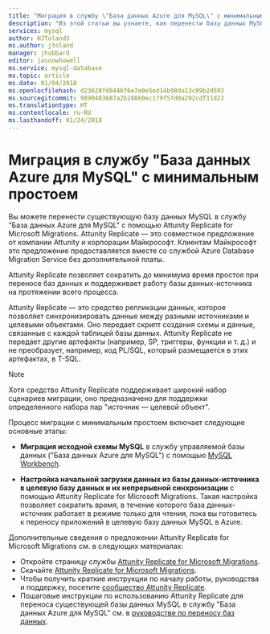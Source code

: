 ```yaml
---
title: "Миграция в службу \"База данных Azure для MySQL\" с минимальным простоем | Документация Майкрософт"
description: "Из этой статьи вы узнаете, как перенести базу данных MySQL в службу \"База данных Azure для MySQL\" с минимальным простоем и настроить начальную загрузку данных из базы данных-источника в целевую базу данных, а также их непрерывную синхронизацию с помощью Attunity Replicate for Microsoft Migrations."
services: mysql
author: HJToland3
ms.author: jtoland
manager: jhubbard
editor: jasonwhowell
ms.service: mysql-database
ms.topic: article
ms.date: 01/04/2018
ms.openlocfilehash: d23628fd8446f6e7e0e5ed14b98da13c09b2d592
ms.sourcegitcommit: 9890483687a2b28860ec179f5fd0a292cdf11d22
ms.translationtype: HT
ms.contentlocale: ru-RU
ms.lasthandoff: 01/24/2018
---
```

# <a name="minimal-downtime-migration-to-azure-database-for-mysql"></a>Миграция в службу "База данных Azure для MySQL" с минимальным простоем
Вы можете перенести существующую базу данных MySQL в службу "База данных Azure для MySQL" с помощью Attunity Replicate for Microsoft Migrations. Attunity Replicate — это совместное предложение от компании Attunity и корпорации Майкрософт. Клиентам Майкрософт это предложение предоставляется вместе со службой Azure Database Migration Service без дополнительной платы. 

Attunity Replicate позволяет сократить до минимума время простоя при переносе баз данных и поддерживает работу базы данных-источника на протяжении всего процесса.

Attunity Replicate — это средство репликации данных, которое позволяет синхронизировать данные между разными источниками и целевыми объектами. Оно передает скрипт создания схемы и данные, связанные с каждой таблицей базы данных. Attunity Replicate не передает другие артефакты (например, SP, триггеры, функции и т. д.) и не преобразует, например, код PL/SQL, который размещается в этих артефактах, в T-SQL.

> [!NOTE]
> Хотя средство Attunity Replicate поддерживает широкий набор сценариев миграции, оно предназначено для поддержки определенного набора пар "источник — целевой объект".

Процесс миграции с минимальным простоем включает следующие основные этапы:

* **Миграция исходной схемы MySQL** в службу управляемой базы данных ("База данных Azure для MySQL") с помощью [MySQL Workbench](https://www.mysql.com/products/workbench/).

* **Настройка начальной загрузки данных из базы данных-источника в целевую базу данных и их непрерывной синхронизации** с помощью Attunity Replicate for Microsoft Migrations. Такая настройка позволяет сократить время, в течение которого база данных-источник работает в режиме только для чтения, пока вы готовитесь к переносу приложений в целевую базу данных MySQL в Azure.

Дополнительные сведения о предложении Attunity Replicate for Microsoft Migrations см. в следующих материалах:
 - Откройте страницу службы [Attunity Replicate for Microsoft Migrations](https://aka.ms/attunity-replicate).
 - Скачайте [Attunity Replicate for Microsoft Migrations](http://discover.attunity.com/download-replicate-microsoft-lp6657.html).
 - Чтобы получить краткие инструкции по началу работы, руководства и поддержку, посетите [сообщество Attunity Replicate](https://aka.ms/attunity-community).
 - Пошаговые инструкции по использованию Attunity Replicate для переноса существующей базы данных MySQL в службу "База данных Azure для MySQL" см. в [руководстве по переносу баз данных](https://datamigration.microsoft.com/scenario/mysql-to-azuremysql).